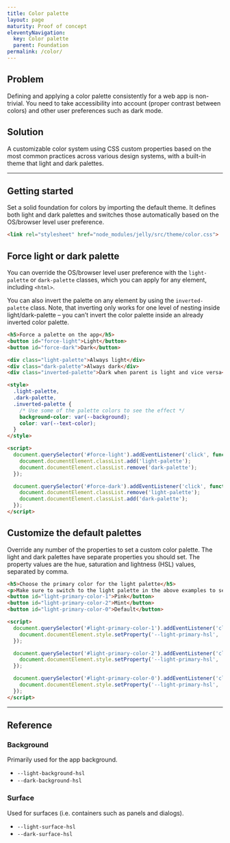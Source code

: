 ```yaml
---
title: Color palette
layout: page
maturity: Proof of concept
eleventyNavigation:
  key: Color palette
  parent: Foundation
permalink: /color/
---
```


## Problem

Defining and applying a color palette consistently for a web app is non-trivial. You need to take accessibility into account (proper contrast between colors) and other user preferences such as dark mode.

## Solution

A customizable color system using CSS custom properties based on the most common practices across various design systems, with a built-in theme that light and dark palettes.

---

## Getting started

Set a solid foundation for colors by importing the default theme. It defines both light and dark palettes and switches those automatically based on the OS/browser level user preference.

```html
<link rel="stylesheet" href="node_modules/jelly/src/theme/color.css">
```

<module-size modules="theme/color.css,theme/palette/dark-props.css,theme/palette/dark.css,theme/palette/light-props.css,theme/palette/light.css,theme/palette/props.css"></module-size>

## Force light or dark palette

You can override the OS/browser level user preference with the `light-palette` or `dark-palette` classes, which you can apply for any element, including `<html>`.

You can also invert the palette on any element by using the `inverted-palette` class. Note, that inverting only works for one level of nesting inside light/dark-palette – you can’t invert the color palette inside an already inverted color palette.

<render-example></render-example>
```html
<h5>Force a palette on the app</h5>
<button id="force-light">Light</button>
<button id="force-dark">Dark</button>

<div class="light-palette">Always light</div>
<div class="dark-palette">Always dark</div>
<div class="inverted-palette">Dark when parent is light and vice versa</div>

<style>
  .light-palette,
  .dark-palette,
  .inverted-palette {
    /* Use some of the palette colors to see the effect */
    background-color: var(--background);
    color: var(--text-color);
  }
</style>

<script>
  document.querySelector('#force-light').addEventListener('click', function() {
    document.documentElement.classList.add('light-palette');
    document.documentElement.classList.remove('dark-palette');
  });

  document.querySelector('#force-dark').addEventListener('click', function() {
    document.documentElement.classList.remove('light-palette');
    document.documentElement.classList.add('dark-palette');
  });
</script>
```
<style>
div.light-palette,
div.dark-palette,
div.inverted-palette {
  margin: 0.25em 0;
  padding: 0.25em;
}
div.light-palette {
  margin-top: 2em;
}
</style>

## Customize the default palettes

Override any number of the properties to set a custom color palette. The light and dark palettes have separate properties you should set. The property values are the hue, saturation and lightness (HSL) values, separated by comma.

<render-example></render-example>
```html
<h5>Choose the primary color for the light palette</h5>
<p>Make sure to switch to the light palette in the above examples to see the changes.</p>
<button id="light-primary-color-1">Pink</button>
<button id="light-primary-color-2">Mint</button>
<button id="light-primary-color-0">Default</button>

<script>
  document.querySelector('#light-primary-color-1').addEventListener('click', function(e) {
    document.documentElement.style.setProperty('--light-primary-hsl', '289, 90%, 53%');
  });

  document.querySelector('#light-primary-color-2').addEventListener('click', function(e) {
    document.documentElement.style.setProperty('--light-primary-hsl', '160, 100%, 32%');
  });

  document.querySelector('#light-primary-color-0').addEventListener('click', function(e) {
    document.documentElement.style.setProperty('--light-primary-hsl', '');
  });
</script>
```


---


## Reference

### Background
Primarily used for the app background.

- `--light-background-hsl`
- `--dark-background-hsl`


### Surface
Used for surfaces (i.e. containers such as panels and dialogs).

- `--light-surface-hsl`
- `--dark-surface-hsl`
